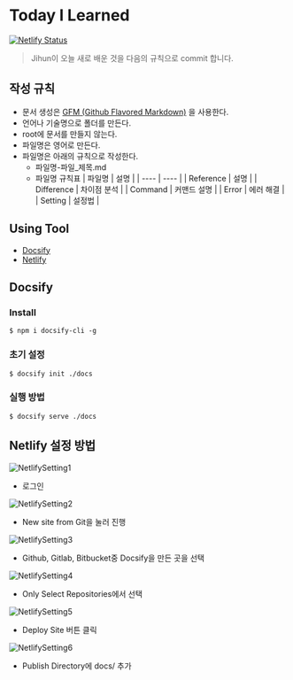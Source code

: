 # Today I Learned 

[![Netlify Status](https://api.netlify.com/api/v1/badges/fe943f01-7efe-49b0-bd02-614dbc32ba67/deploy-status)](https://app.netlify.com/sites/brave-einstein-d2f693/deploys)

> Jihun이 오늘 새로 배운 것을 다음의 규칙으로 commit 합니다.

## 작성 규칙
- 문서 생성은 [GFM (Github Flavored Markdown)](https://help.github.com/articles/github-flavored-markdown/) 을 사용한다.
- 언어나 기술명으로 폴더를 만든다. 
- root에 문서를 만들지 않는다.
- 파일명은 영어로 만든다.
- 파일명은 아래의 규칙으로 작성한다.
    - 파일명-파일_제목.md
    - 파일명 규칙표
        | 파일명 | 설명 |
        | ---- | ---- |
        | Reference | 설명 |
        | Difference | 차이점 분석 |
        | Command | 커맨드 설명 |
        | Error | 에러 해결 |
        | Setting | 설정법 |

## Using Tool
- [Docsify](https://docsify.js.org/)
- [Netlify](https://www.netlify.com/)

## Docsify
### Install
```shell
$ npm i docsify-cli -g
```
### 초기 설정
```shell
$ docsify init ./docs
```
### 실행 방법
```shell
$ docsify serve ./docs
```

## Netlify 설정 방법

![NetlifySetting1](https://imgur.com/9pUgVnc.png)
- 로그인

![NetlifySetting2](https://imgur.com/XoC3lOb.png)
- New site from Git을 눌러 진행

![NetlifySetting3](https://imgur.com/cVVQbxb.png)
- Github, Gitlab, Bitbucket중 Docsify을 만든 곳을 선택

![NetlifySetting4](https://i.imgur.com/1cMbV7n.png)
- Only Select Repositories에서 선택

![NetlifySetting5](https://imgur.com/5jFb0Vo.png)
- Deploy Site 버튼 클릭

![NetlifySetting6](https://imgur.com/zPQCEkP.png)
- Publish Directory에 docs/ 추가